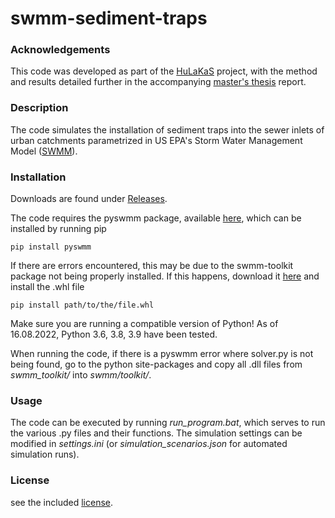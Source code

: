 # swmm-sediment-traps

### Acknowledgements

This code was developed as part of the [HuLaKaS](http://www.itamerihaaste.net/tyomme/hankkeemme/hulakas) project, with the method and results detailed further in the accompanying [master's thesis]() report. 

### Description

The code simulates the installation of sediment traps into the sewer inlets of urban catchments parametrized in US EPA's Storm Water Management Model ([SWMM](https://www.epa.gov/water-research/storm-water-management-model-swmm)). 

### Installation

Downloads are found under [Releases](https://github.com/blobbeliblob/swmm-sediment-traps/releases). 

The code requires the pyswmm package, available [here](https://github.com/OpenWaterAnalytics/pyswmm), which can be installed by running pip 

```
pip install pyswmm
```

If there are errors encountered, this may be due to the swmm-toolkit package not being properly installed. If this happens, download it [here](https://github.com/OpenWaterAnalytics/swmm-python) and install the .whl file

```
pip install path/to/the/file.whl
```

Make sure you are running a compatible version of Python!
As of 16.08.2022, Python 3.6, 3.8, 3.9 have been tested. 

When running the code, if there is a pyswmm error where solver.py is not being found, go to the python site-packages and copy all .dll files from *swmm_toolkit/* into *swmm/toolkit/*.

### Usage

The code can be executed by running *run_program.bat*, which serves to run the various .py files and their functions. The simulation settings can be modified in *settings.ini* (or *simulation_scenarios.json* for automated simulation runs). 

### License

see the included [license](https://github.com/blobbeliblob/swmm-sediment-traps/blob/main/LICENSE).


